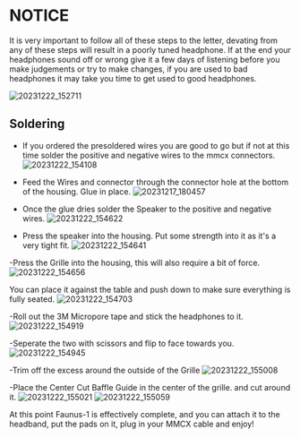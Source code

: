 # NOTICE

It is very important to follow all of these steps to the letter, devating from any of these steps will result in a poorly tuned headphone. If at the end your headphones sound off or wrong give it a few days of listening before you make judgements or try to make changes, if you are used to bad headphones it may take you time to get used to good headphones.

![20231222_152711](https://github.com/CapraAudio/Faunus1/assets/122894651/fabecf85-0901-4b83-83c3-7a9a70220127)


## Soldering

- If you ordered the presoldered wires you are good to go but if not at this time solder the positive and negative wires to the mmcx connectors.
![20231222_154108](https://github.com/CapraAudio/Faunus1/assets/122894651/bfe5b129-ba73-4cb1-a7b5-aef27a310bc9)

- Feed the Wires and connector through the connector hole at the bottom of the housing. Glue in place.
![20231217_180457](https://github.com/CapraAudio/Faunus1/assets/122894651/f2ab2118-4f24-4f19-9a3b-740f665627d1)

- Once the glue dries solder the Speaker to the positive and negative wires.
![20231222_154622](https://github.com/CapraAudio/Faunus1/assets/122894651/5a0bc5ae-12ee-4f1f-94ba-18f4583cb213)

- Press the speaker into the housing. Put some strength into it as it's a very tight fit.
![20231222_154641](https://github.com/CapraAudio/Faunus1/assets/122894651/00d822b3-c151-4917-b1ae-e9fd45fad1c5)

-Press the Grille into the housing, this will also require a bit of force.
![20231222_154656](https://github.com/CapraAudio/Faunus1/assets/122894651/8f109ef6-8e7a-48d3-98af-78e67490eff3)

You can place it against the table and push down to make sure everything is fully seated.
![20231222_154703](https://github.com/CapraAudio/Faunus1/assets/122894651/1a2d428b-b7dc-4648-81aa-efad75be06bf)

-Roll out the 3M Micropore tape and stick the headphones to it.
![20231222_154919](https://github.com/CapraAudio/Faunus1/assets/122894651/ed90e1a7-615b-4de0-9c95-86a4e6bd72b1)

-Seperate the two with scissors and flip to face towards you.
![20231222_154945](https://github.com/CapraAudio/Faunus1/assets/122894651/a1b47d36-20b8-438c-8200-855f72e9bb98)

-Trim off the excess around the outside of the Grille
![20231222_155008](https://github.com/CapraAudio/Faunus1/assets/122894651/2ce99a41-369f-4327-af82-20e2c5841661)

-Place the Center Cut Baffle Guide in the center of the grille. and cut around it.
![20231222_155021](https://github.com/CapraAudio/Faunus1/assets/122894651/7595b86e-82a2-499f-a45a-483599e13aec)
![20231222_155059](https://github.com/CapraAudio/Faunus1/assets/122894651/643defe7-311c-49d1-af6f-900c6876bd98)

At this point Faunus-1 is effectively complete, and you can attach it to the headband, put the pads on it, plug in your MMCX cable and enjoy!